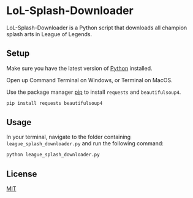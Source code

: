 # LoL-Splash-Downloader
LoL-Splash-Downloader is a Python script that downloads all champion splash arts in League of Legends.

## Setup
Make sure you have the latest version of [Python](https://www.python.org/downloads/) installed.

Open up Command Terminal on Windows, or Terminal on MacOS.

Use the package manager [pip](https://pip.pypa.io/en/stable/) to install `requests` and `beautifulsoup4`.

```bash
pip install requests beautifulsoup4
```

## Usage
In your terminal, navigate to the folder containing `league_splash_downloader.py` and run the following command:
```bash
python league_splash_downloader.py
```

## License

[MIT](https://choosealicense.com/licenses/mit/)